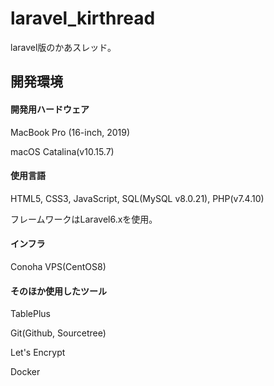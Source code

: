 # laravel_kirthread
laravel版のかあスレッド。

## 開発環境
#### 開発用ハードウェア
MacBook Pro (16-inch, 2019)

macOS Catalina(v10.15.7)


#### 使用言語
HTML5, CSS3, JavaScript, SQL(MySQL v8.0.21), PHP(v7.4.10)

フレームワークはLaravel6.xを使用。


#### インフラ
Conoha VPS(CentOS8)


#### そのほか使用したツール
TablePlus

Git(Github, Sourcetree)

Let's Encrypt

Docker
